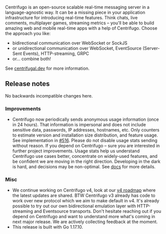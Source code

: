 Centrifugo is an open-source scalable real-time messaging server in a language-agnostic way. It can be a missing piece in your application infrastructure for introducing real-time features. Think chats, live comments, multiplayer games, streaming metrics – you'll be able to build amazing web and mobile real-time apps with a help of Centrifugo. Choose the approach you like:

* bidirectional communication over WebSocket or SockJS
* or unidirectional communication over WebSocket, EventSource (Server-Sent Events), HTTP-streaming, GRPC
* or... combine both!

See [centrifugal.dev](https://centrifugal.dev/) for more information.

## Release notes

No backwards incompatible changes here.

### Improvements

* Centrifugo now periodically sends anonymous usage information (once in 24 hours). That information is impersonal and does not include sensitive data, passwords, IP addresses, hostnames, etc. Only counters to estimate version and installation size distribution, and feature usage. See implementation in [#516](https://github.com/centrifugal/centrifugo/pull/516). Please do not disable usage stats sending without reason. If you depend on Centrifugo – sure you are interested in further project improvements. Usage stats help us understand Centrifugo use cases better, concentrate on widely-used features, and be confident we are moving in the right direction. Developing in the dark is hard, and decisions may be non-optimal. See [docs](https://centrifugal.dev/docs/next/server/configuration#anonymous-usage-stats) for more details.

### Misc

* We continue working on Centrifugo v4, look at our [v4 roadmap](https://github.com/centrifugal/centrifugo/issues/500) where the latest updates are shared. BTW Centrifugo v3 already has code to work over new protocol which we aim to make default in v4. It's already possible to try out our own bidirectional emulation layer with HTTP-streaming and Eventsource transports. Don't hesitate reaching out if you depend on Centrifugo and want to understand more what's coming in next major release. We are actively collecting feedback at the moment.
* This release is built with Go 1.17.10.
